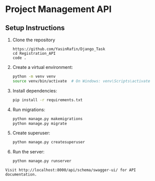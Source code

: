 # Project Management API


## Setup Instructions

1. Clone the repository
   ```
   https://github.com/YasinRafin/Django_Task
   cd Registration_API
   code .
   ``` 

2. Create a virtual environment:
   ```bash
   python -m venv venv
   source venv/bin/activate  # On Windows: venv\Scripts\activate
   ```

3. Install dependencies:
   ```bash
   pip install -r requirements.txt
   ```

4. Run migrations:
   ```bash
   python manage.py makemigrations
   python manage.py migrate
   ```

5. Create superuser:
   ```bash
   python manage.py createsuperuser
   ```

6. Run the server:
   ```bash
   python manage.py runserver
   ```

``` Visit http://localhost:8000/api/schema/swagger-ui/ for API documentation. ```
